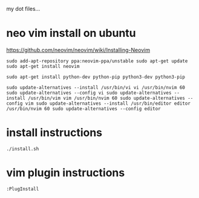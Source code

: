 my dot files...

# neo vim install on ubuntu

https://github.com/neovim/neovim/wiki/Installing-Neovim

`
sudo add-apt-repository ppa:neovim-ppa/unstable
sudo apt-get update
sudo apt-get install neovim
`

`
sudo apt-get install python-dev python-pip python3-dev python3-pip
`

`
sudo update-alternatives --install /usr/bin/vi vi /usr/bin/nvim 60
sudo update-alternatives --config vi
sudo update-alternatives --install /usr/bin/vim vim /usr/bin/nvim 60
sudo update-alternatives --config vim
sudo update-alternatives --install /usr/bin/editor editor /usr/bin/nvim 60
sudo update-alternatives --config editor
`

# install instructions

`
./install.sh
`

# vim plugin instructions

`
:PlugInstall
`

